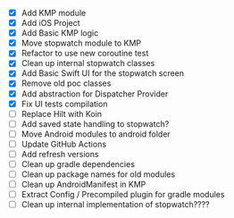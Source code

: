 - [x] Add KMP module
- [x] Add iOS Project
- [x] Add Basic KMP logic
- [x] Move stopwatch module to KMP
- [x] Refactor to use new coroutine test
- [x] Clean up internal stopwatch classes
- [x] Add Basic Swift UI for the stopwatch screen
- [x] Remove old poc classes
- [x] Add abstraction for Dispatcher Provider
- [x] Fix UI tests compilation
- [ ] Replace Hilt with Koin
- [ ] Add saved state handling to stopwatch?
- [ ] Move Android modules to android folder
- [ ] Update GitHub Actions
- [ ] Add refresh versions
- [ ] Clean up gradle dependencies
- [ ] Clean up package names for old modules
- [ ] Clean up AndroidManifest in KMP
- [ ] Extract Config / Precompiled plugin for gradle modules
- [ ] Clean up internal implementation of stopwatch????
